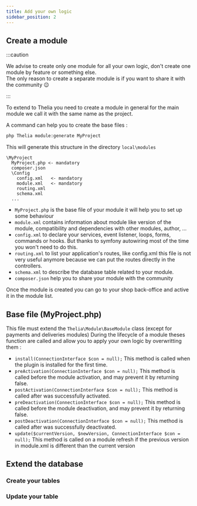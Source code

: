 ```yaml
---
title: Add your own logic
sidebar_position: 2
---
```


## Create a module

:::caution

We advise to create only one module for all your own logic, don't create one module by feature or something else.    
The only reason to create a separate module is if you want to share it with the community 😉

:::

To extend to Thelia you need to create a module in general for the main module we call it with the same name as the project.

A command can help you to create the base files :

```bash
php Thelia module:generate MyProject
```

This will generate this structure in the directory `local\modules`
```
\MyProject
  MyProject.php <- mandatory
  composer.json
  \Config
    config.xml   <- mandatory
    module.xml   <- mandatory
    routing.xml
    schema.xml
  ...
```

- `MyProject.php` is the base file of your module it will help you to set up some behaviour  
- `module.xml` contains information about module like version of the module, compatibility and dependencies with other modules, author, ...    
- `config.xml` to declare your services, event listener, loops, forms, commands or hooks. But thanks to symfony autowiring most of the time you won't need to do this.
- `routing.xml` to list your application's routes, like config.xml this file is not very useful anymore because we can put the routes directly in the controllers.
- `schema.xml` to describe the database table related to your module.
- `composer.json` help you to share your module with the community

Once the module is created you can go to your shop back-office and active it in the module list.

## Base file (MyProject.php)

This file must extend the `Thelia\Module\BaseModule` class (except for payments and deliveries modules)
During the lifecycle of a module theses function are called and allow you to apply your own logic by overwritting them :
- `install(ConnectionInterface $con = null);` This method is called when the plugin is installed for the first time.
- `preActivation(ConnectionInterface $con = null);` This method is called before the module activation, and may prevent it by returning false.
- `postActivation(ConnectionInterface $con = null);` This method is called after was successfully activated.
- `preDeactivation(ConnectionInterface $con = null);` This method is called before the module deactivation, and may prevent it by returning false.
- `postDeactivation(ConnectionInterface $con = null);` This method is called after was successfully deactivated.
- `update($currentVersion, $newVersion, ConnectionInterface $con = null);` This method is called on a module refresh if the previous version in module.xml is different than the current version

## Extend the database

### Create your tables

### Update your table
